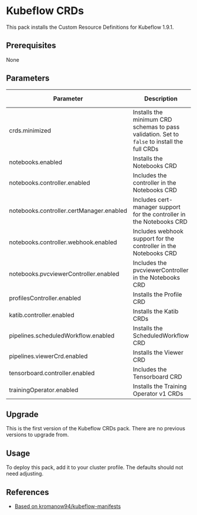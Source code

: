 # Kubeflow CRDs

This pack installs the Custom Resource Definitions for Kubeflow 1.9.1.

## Prerequisites

None

## Parameters

| **Parameter** | **Description** | **Type** | **Default Value** | **Required** |
|---|---|---|---|---|
| crds.minimized | Installs the minimum CRD schemas to pass validation. Set to `false` to install the full CRDs | Boolean | true | Yes |
| notebooks.enabled | Installs the Notebooks CRD | Boolean | true | Yes |
| notebooks.controller.enabled | Includes the controller in the Notebooks CRD | Boolean | true | Yes |
| notebooks.controller.certManager.enabled | Includes cert-manager support for the controller in the Notebooks CRD | Boolean | false | Yes |
| notebooks.controller.webhook.enabled | Includes webhook support for the controller in the Notebooks CRD | Boolean | false | Yes |
| notebooks.pvcviewerController.enabled | Includes the pvcviewerController in the Notebooks CRD | Boolean | true | Yes |
| profilesController.enabled | Installs the Profile CRD | Boolean | true | Yes |
| katib.controller.enabled | Installs the Katib CRDs | Boolean | true | Yes |
| pipelines.scheduledWorkflow.enabled | Installs the ScheduledWorkflow CRD | Boolean | true | Yes |
| pipelines.viewerCrd.enabled | Installs the Viewer CRD | Boolean | true | Yes |
| tensorboard.controller.enabled | Includes the Tensorboard CRD | Boolean | true | Yes |
| trainingOperator.enabled | Installs the Training Operator v1 CRDs | Boolean | true | Yes |


## Upgrade

This is the first version of the Kubeflow CRDs pack. There are no previous versions to upgrade from.


## Usage

To deploy this pack, add it to your cluster profile. The defaults should not need adjusting.


## References

- [Based on kromanow94/kubeflow-manifests](https://github.com/kromanow94/kubeflow-manifests/tree/helmcharts/charts/kubeflow-crds)